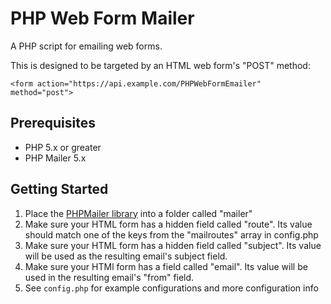 # PHP Web Form Mailer

A PHP script for emailing web forms.

This is designed to be targeted by an HTML web form's "POST" method:

`<form action="https://api.example.com/PHPWebFormEmailer" method="post">`

## Prerequisites

-   PHP 5.x or greater
-   PHP Mailer 5.x

## Getting Started

1. Place the [PHPMailer library](https://packagist.org/packages/phpmailer) into a folder called "mailer"
2. Make sure your HTML form has a hidden field called "route". Its value should match one of the keys from the "mailroutes" array in config.php
3. Make sure your HTML form has a hidden field called "subject". Its value will be used as the resulting email's subject field.
4. Make sure your HTMl form has a field called "email". Its value will be used in the resulting email's "from" field.
5. See `config.php` for example configurations and more configuration info
